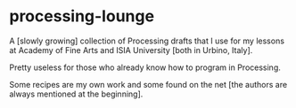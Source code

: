 processing-lounge
=================

A [slowly growing] collection of Processing drafts that I use for my lessons at Academy of Fine Arts and ISIA University [both in Urbino, Italy].

Pretty useless for those who already know how to program in Processing.

Some recipes are my own work and some found on the net [the authors are always mentioned at the beginning].
